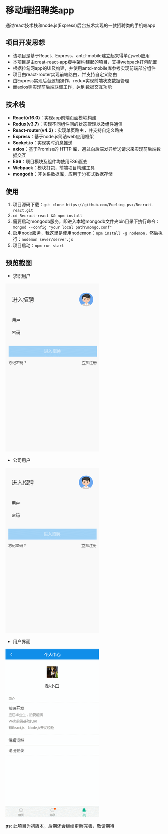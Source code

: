# 移动端招聘类app

通过react技术栈和node.js(Express)后台技术实现的一款招聘类的手机端app

## 项目开发思想

* 该项目是基于React、Express、antd-mobile建立起来得单页web应用
* 本项目是由creat-react-app脚手架构建起的项目，支持webpack打包配置
* 根据拉勾网app的UI及构建，并使用antd-mobile库参考实现前端部分组件
* 项目由react-router实现前端路由，并支持自定义路由
* 由Express实现后台逻辑操作，redux实现前端状态数据管理
* 而axios则实现前后端联调工作，达到数据交互功能

## 技术栈
* **React(v16.0)**：实现app前端页面模块构建
* **Redux(v3.7)**：实现不同组件间的状态管理以及组件通信
* **React-router(v4.2)**：实现单页路由，并支持自定义路由
* **Express**：基于node.js简洁web应用框架
* **Socket.io**：实现实时消息推送
* **axios**：基于Promise的 HTTP 库，通过向后端发异步送请求来实现前后端数据交互
* **ES6**：项目模块及组件均使用ES6语法
* **Webpack**：模块打包，前端项目构建工具
* **mongodb**：非关系数据库，应用于分布式数据存储

## 使用
1. 项目源码下载：`git clone https://github.com/Fueling-psx/Recruit-react.git`
2. `cd Recruit-react && npm install`
3. 需要启动mongodb服务，即进入本地mongodb文件夹bin目录下执行命令：`mongod --config "your local path\mongo.conf"`
4. 启用node服务，我这里是使用nodemon：`npm install -g nodemon`，然后执行：`nodemon sever/server.js`
5. 项目启动：`npm run start`

## 预览截图

* 求职用户

![](https://github.com/Fueling-psx/Recruit-react/blob/master/screenshot/login.gif?raw=true)

* 公司用户

![](https://github.com/Fueling-psx/Recruit-react/blob/master/screenshot/company.gif?raw=true)

* 用户界面

![](https://github.com/Fueling-psx/Recruit-react/blob/master/screenshot/user.gif?raw=true)



**ps**: 此项目为初版本，后期还会继续更新完善，敬请期待